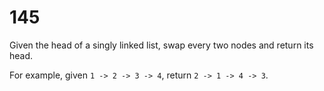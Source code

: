 [_metadata_:number]:-      "145"
[_metadata_:difficulty]:-  "Easy"
[_metadata_:asker]:-       "Google"
[_metadata_:tags]:-        "linked-list"

# 145

Given the head of a singly linked list, swap every two nodes and return its head.

For example, given `1 -> 2 -> 3 -> 4`, return `2 -> 1 -> 4 -> 3`.
